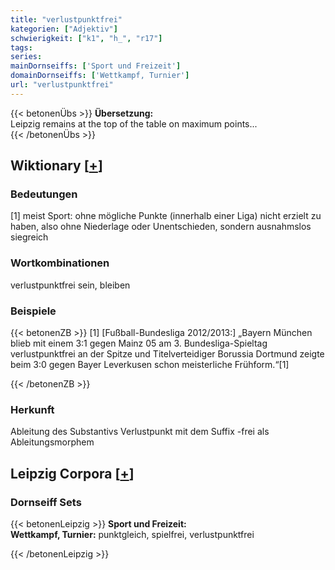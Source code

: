 ```yaml
---
title: "verlustpunktfrei"
kategorien: ["Adjektiv"]
schwierigkeit: ["k1", "h_", "r17"]
tags:
series:
mainDornseiffs: ['Sport und Freizeit']
domainDornseiffs: ['Wettkampf, Turnier']
url: "verlustpunktfrei"
---
```


{{< betonenÜbs >}}
**Übersetzung:**  
Leipzig remains at the top of the table on maximum points...  
{{< /betonenÜbs >}}

## Wiktionary [[+](https://de.wiktionary.org/wiki/verlustpunktfrei)]

### Bedeutungen
[1] meist Sport: ohne mögliche Punkte (innerhalb einer Liga) nicht erzielt zu haben, also ohne Niederlage oder Unentschieden, sondern ausnahmslos siegreich  

### Wortkombinationen
verlustpunktfrei sein, bleiben  

### Beispiele
{{< betonenZB >}}
[1] [Fußball-Bundesliga 2012/2013:] „Bayern München blieb mit einem 3:1 gegen Mainz 05 am 3. Bundesliga-Spieltag verlustpunktfrei an der Spitze und Titelverteidiger Borussia Dortmund zeigte beim 3:0 gegen Bayer Leverkusen schon meisterliche Frühform.“[1]  

{{< /betonenZB >}}
### Herkunft
Ableitung des Substantivs Verlustpunkt mit dem Suffix -frei als Ableitungsmorphem  


## Leipzig Corpora [[+](https://corpora.uni-leipzig.de/en/res?word=verlustpunktfrei&corpusId=deu_newscrawl-public_2018)]

### Dornseiff Sets
{{< betonenLeipzig >}}
**Sport und Freizeit:**  
**Wettkampf, Turnier:** punktgleich, spielfrei, verlustpunktfrei  

{{< /betonenLeipzig >}}
